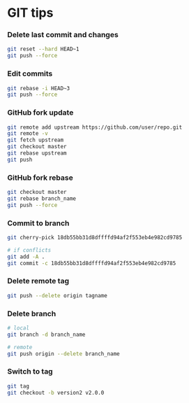 # GIT tips

### Delete last commit and changes
```Bash
git reset --hard HEAD~1
git push --force
```

### Edit commits
```Bash
git rebase -i HEAD~3
git push --force
```

### GitHub fork update
```Bash
git remote add upstream https://github.com/user/repo.git
git remote -v
git fetch upstream
git checkout master
git rebase upstream
git push
```

### GitHub fork rebase
```Bash
git checkout master
git rebase branch_name
git push --force
```

### Commit to branch
```Bash
git cherry-pick 18db55bb31d8dffffd94af2f553eb4e982cd9785

# if conflicts
git add -A .
git commit -c 18db55bb31d8dffffd94af2f553eb4e982cd9785
```

### Delete remote tag
```Bash
git push --delete origin tagname
```

### Delete branch
```Bash
# local
git branch -d branch_name

# remote
git push origin --delete branch_name
```

### Switch to tag
```Bash
git tag
git checkout -b version2 v2.0.0
```
